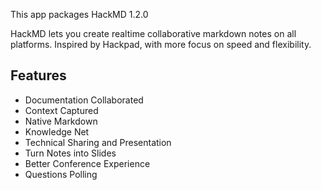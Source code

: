This app packages HackMD <upstream>1.2.0</upstream>

HackMD lets you create realtime collaborative markdown notes on all
platforms. Inspired by Hackpad, with more focus on speed and flexibility.

## Features

* Documentation Collaborated
* Context Captured
* Native Markdown
* Knowledge Net
* Technical Sharing and Presentation
* Turn Notes into Slides
* Better Conference Experience
* Questions Polling

